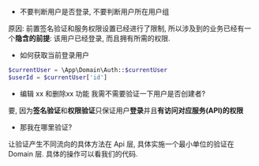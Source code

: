 * 不要判断用户是否登录, 不要判断用户所在用户组

原因: 前置签名验证和服务权限设置已经进行了限制, 所以涉及到的业务已经有一个**隐含的前提**: 该用户已经登录, 而且拥有所需的权限.

* 如何获取当前登录用户

```php
$currentUser = \App\Domain\Auth::$currentUser
$userId = $currentUser['id']
```

* 编辑 xx 和删除xx 功能 我需不需要验证一下用户是否创建者?

要, 因为**签名验证**和**权限验证**只保证用户**登录**并且**有访问对应服务(API)的权限**

* 那我在哪里验证?

让验证产生不同流向的具体方法在 Api 层, 具体实施一个最小单位的验证在 Domain 层. 具体的操作可以看我们的代码.